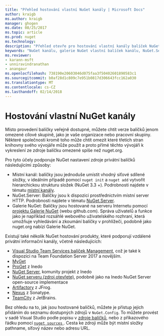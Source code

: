 ```yaml
---
title: "Přehled hostování vlastní NuGet kanály | Microsoft Docs"
author: kraigb
ms.author: kraigb
manager: ghogen
ms.date: 08/25/2017
ms.topic: article
ms.prod: nuget
ms.technology: 
description: "Přehled otevře pro hostování vlastní kanály balíček NuGet nebo Galerie místně nebo vzdáleně."
keywords: "NuGet kanálu, galerie NuGet vlastní balíček kanálu, NuGet.Server"
ms.reviewer:
- karann-msft
- unniravindranathan
- anangaur
ms.openlocfilehash: 738190e20603046d075faa3f50402601890583c1
ms.sourcegitcommit: b0af28d1c809c7e951b0817d306643fcc162a030
ms.translationtype: MT
ms.contentlocale: cs-CZ
ms.lasthandoff: 02/14/2018
---
```

# <a name="hosting-your-own-nuget-feeds"></a>Hostování vlastní NuGet kanály

Místo provedení balíčky veřejně dostupné, můžete chtít verze balíčků jenom omezené cílové skupině, jako je vaše organizace nebo pracovní skupiny. Některé společnosti kromě toho může chtít omezit které třetích stran knihovny svého vývojáře může použít a proto přímé těchto vývojáři k vykreslení ze zdroje balíčku omezené spíše než nuget.org.

Pro tyto účely podporuje NuGet nastavení zdroje privátní balíčků následujícími způsoby:

- Místní kanál: balíčky jsou jednoduše umístit vhodný síťové sdílené složky, v ideálním případě pomocí `nuget init` a `nuget add` vytvořit hierarchickou strukturu složek (NuGet 3.3 +). Podrobnosti najdete v tématu [místní kanály](../hosting-packages/local-feeds.md).
- NuGet.Server: Balíčky jsou k dispozici prostřednictvím místní server HTTP. Podrobnosti najdete v tématu [NuGet.Server](../hosting-packages/nuget-server.md).
- Galerie NuGet: Balíčky jsou hostované na serveru Internetu pomocí [projektu Galerie NuGet](https://github.com/NuGet/NuGetGallery#build-and-run-the-gallery-in-arbitrary-number-easy-steps) (webu github.com). Správa uživatelů a funkce jako je například rozsáhlé webového uživatelského rozhraní, která umožňuje vyhledávání a zkoumání balíčky v prohlížeči, podobně jako nuget.org nabízí Galerie NuGet.

Existují také několik NuGet hostování produkty, které podporují vzdálené privátní informační kanály, včetně následujících:

- [Visual Studio Team Services balíček Management](https://www.visualstudio.com/docs/package/nuget/publish), což je také k dispozici na Team Foundation Server 2017 a novějším.
- [MyGet](http://myget.org)
- [ProGet](http://inedo.com/proget) z Inedo
- [NuGet Server](http://nugetserver.net/), komunity projekt z Inedo
- [NuGet serveru (zdroj otevřete)](http://nuget-server.net), podobně jako na Inedo NuGet Server open-source implementace
- [Artifactory](https://www.jfrog.com/artifactory/) z JFrog.
- [Nexus](http://www.sonatype.org/nexus/) z Sonatype.
- [TeamCity](https://www.jetbrains.com/teamcity/) z JetBrains.

Bez ohledu na to, jak jsou hostované balíčků, můžete je přístup jejich přidáním do seznamu dostupných zdrojů v `NuGet.Config`. To můžete provést v sadě Visual Studio podle popisu v [zdroje balíčků](../tools/package-manager-ui.md#package-sources), nebo z příkazového řádku pomocí [ `nuget sources` ](../tools/cli-ref-sources.md). Cesta ke zdroji může být místní složky pathname, síťový název nebo adresu URL.
